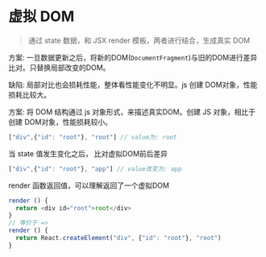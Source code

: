 # 虚拟 DOM

> 通过 state 数据，和 JSX render 模板，两者进行结合，生成真实 DOM

方案: 一旦数据更新之后，将新的DOM(`DocumentFragment`)与旧的DOM进行差异比对。只替换局部改变的DOM。

缺陷: 局部对比也会损耗性能，整体看性能变化不明显。js 创建 DOM对象，性能损耗比较大。


方案: 将 DOM 结构通过 js 对象形式，来描述真实DOM。创建 JS 对象，相比于创建 DOM对象，性能损耗较小。

```js
["div",{"id": "root"}, "root"] // value为: root
```

当 state 值发生变化之后， 比对虚拟DOM前后差异

```js
["div",{"id": "root"}, "app"] // value改变为: app
```


render 函数返回值，可以理解返回了一个虚拟DOM

```js
render () {
  return <div id="root">root</div>
}
// 等价于 =>
render () {
  return React.createElement("div", {"id": "root"}, "root")
}

```